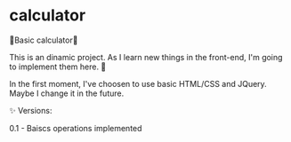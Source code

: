 # calculator
🚧Basic calculator🚧

This is an dinamic project. As I learn new things in the front-end, I'm going to implement them here.  🚀

In the first moment, I've choosen to use basic HTML/CSS and JQuery. Maybe I change it in the future. 

✨ Versions:

0.1 - Baiscs operations implemented

